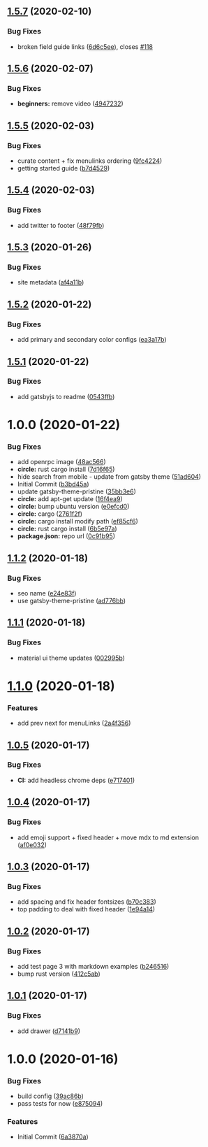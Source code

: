 ## [1.5.7](https://github.com/open-rpc/open-rpc/compare/1.5.6...1.5.7) (2020-02-10)


### Bug Fixes

* broken field guide links ([6d6c5ee](https://github.com/open-rpc/open-rpc/commit/6d6c5ee3c2bd06f797bb3154ab85668f728c0ec4)), closes [#118](https://github.com/open-rpc/open-rpc/issues/118)

## [1.5.6](https://github.com/open-rpc/open-rpc/compare/1.5.5...1.5.6) (2020-02-07)


### Bug Fixes

* **beginners:** remove video ([4947232](https://github.com/open-rpc/open-rpc/commit/4947232218c7d706904b157b863108bad849524a))

## [1.5.5](https://github.com/open-rpc/open-rpc/compare/1.5.4...1.5.5) (2020-02-03)


### Bug Fixes

* curate content + fix menulinks ordering ([9fc4224](https://github.com/open-rpc/open-rpc/commit/9fc42246744d9b195a3668fff51fdf4da87f78ac))
* getting started guide ([b7d4529](https://github.com/open-rpc/open-rpc/commit/b7d4529af6521f3dc716830a7f00550140dbfee4))

## [1.5.4](https://github.com/open-rpc/open-rpc/compare/1.5.3...1.5.4) (2020-02-03)


### Bug Fixes

* add twitter to footer ([48f79fb](https://github.com/open-rpc/open-rpc/commit/48f79fb157ccaddc200294daff4d68b48f1dc483))

## [1.5.3](https://github.com/open-rpc/open-rpc/compare/1.5.2...1.5.3) (2020-01-26)


### Bug Fixes

* site metadata ([af4a11b](https://github.com/open-rpc/open-rpc/commit/af4a11bbd2e598b871ecc915fde316280136729a))

## [1.5.2](https://github.com/open-rpc/open-rpc/compare/1.5.1...1.5.2) (2020-01-22)


### Bug Fixes

* add primary and secondary color configs ([ea3a17b](https://github.com/open-rpc/open-rpc/commit/ea3a17be7ea7caa0b0f88e6adef1ec6cd17a3821))

## [1.5.1](https://github.com/open-rpc/open-rpc/compare/1.5.0...1.5.1) (2020-01-22)


### Bug Fixes

* add gatsbyjs to readme ([0543ffb](https://github.com/open-rpc/open-rpc/commit/0543ffb3a4febb4378df037421bb0ce0095f7c7c))

# 1.0.0 (2020-01-22)


### Bug Fixes

* add openrpc image ([48ac566](https://github.com/open-rpc/open-rpc/commit/48ac5660aa7342904c34bf0e5f35d88c7d46c5b9))
* **circle:** rust cargo install ([7d16f65](https://github.com/open-rpc/open-rpc/commit/7d16f6587a19bb1f72a19544366019b234f9f9f7))
* hide search from mobile - update from gatsby theme ([51ad604](https://github.com/open-rpc/open-rpc/commit/51ad604136964dfedd1e7d8ee7eaeb266c59d982))
* Initial Commit ([b3bd45a](https://github.com/open-rpc/open-rpc/commit/b3bd45a25119076d51657b32c4c4cba5d21ef849))
* update gatsby-theme-pristine ([35bb3e6](https://github.com/open-rpc/open-rpc/commit/35bb3e65cf8a08f3f707b1e5ca6e9d9437ddb0fe))
* **circle:** add apt-get update ([16f4ea9](https://github.com/open-rpc/open-rpc/commit/16f4ea92964fc7b10ddefcc7dff3a517fae3f4c9))
* **circle:** bump ubuntu version ([e0efcd0](https://github.com/open-rpc/open-rpc/commit/e0efcd0ad1f79b5f80ecdcb7e0263a6fc2cc13af))
* **circle:** cargo ([2761f2f](https://github.com/open-rpc/open-rpc/commit/2761f2ff54aae46214ceea54b9a6f29224b75de0))
* **circle:** cargo install modify path ([ef85cf6](https://github.com/open-rpc/open-rpc/commit/ef85cf6f9cdfe913786f67f6b7e72129bc3ee523))
* **circle:** rust cargo install ([6b5e97a](https://github.com/open-rpc/open-rpc/commit/6b5e97ac7c57de3cc7beb0627a68f7e4d16019a6))
* **package.json:** repo url ([0c91b95](https://github.com/open-rpc/open-rpc/commit/0c91b95c2ffe52a0bc1707fcd18fd1db15c99013))

## [1.1.2](https://github.com/etclabscore/pristine-typescript-gatsby-react-material-ui/compare/1.1.1...1.1.2) (2020-01-18)


### Bug Fixes

* seo name ([e24e83f](https://github.com/etclabscore/pristine-typescript-gatsby-react-material-ui/commit/e24e83f9c3321c27f5c0dfc37377727cbc8365c8))
* use gatsby-theme-pristine ([ad776bb](https://github.com/etclabscore/pristine-typescript-gatsby-react-material-ui/commit/ad776bb9f1672f76aeb1a1687da3228060fcee3e))

## [1.1.1](https://github.com/etclabscore/pristine-typescript-gatsby-react-material-ui/compare/1.1.0...1.1.1) (2020-01-18)


### Bug Fixes

* material ui theme updates ([002995b](https://github.com/etclabscore/pristine-typescript-gatsby-react-material-ui/commit/002995b924dc2ca3941d7791d3b71b531fa36fab))

# [1.1.0](https://github.com/etclabscore/pristine-typescript-gatsby-react-material-ui/compare/1.0.5...1.1.0) (2020-01-18)


### Features

* add prev next for menuLinks ([2a4f356](https://github.com/etclabscore/pristine-typescript-gatsby-react-material-ui/commit/2a4f3569731ba9beb55a4e154c95a7a3bf01cc24))

## [1.0.5](https://github.com/etclabscore/pristine-typescript-gatsby-react-material-ui/compare/1.0.4...1.0.5) (2020-01-17)


### Bug Fixes

* **CI:** add headless chrome deps ([e717401](https://github.com/etclabscore/pristine-typescript-gatsby-react-material-ui/commit/e71740118eaf3ec9d8d281b6416c8b36f76c48f6))

## [1.0.4](https://github.com/etclabscore/pristine-typescript-gatsby-react-material-ui/compare/1.0.3...1.0.4) (2020-01-17)


### Bug Fixes

* add emoji support + fixed header + move mdx to md extension ([af0e032](https://github.com/etclabscore/pristine-typescript-gatsby-react-material-ui/commit/af0e03202ecde087ce01bce282e0a5883875da9d))

## [1.0.3](https://github.com/etclabscore/pristine-typescript-gatsby-react-material-ui/compare/1.0.2...1.0.3) (2020-01-17)


### Bug Fixes

* add spacing and fix header fontsizes ([b70c383](https://github.com/etclabscore/pristine-typescript-gatsby-react-material-ui/commit/b70c3834fff98975cbd46a03c9e6d4af4bf97d82))
* top padding to deal with fixed header ([1e94a14](https://github.com/etclabscore/pristine-typescript-gatsby-react-material-ui/commit/1e94a144965d7faf66da4615d5d105ac3ecfdfa9))

## [1.0.2](https://github.com/etclabscore/pristine-typescript-gatsby-react-material-ui/compare/1.0.1...1.0.2) (2020-01-17)


### Bug Fixes

* add test page 3 with markdown examples ([b246516](https://github.com/etclabscore/pristine-typescript-gatsby-react-material-ui/commit/b24651690c7e055479e443eb13ed51b78f0a6129))
* bump rust version ([412c5ab](https://github.com/etclabscore/pristine-typescript-gatsby-react-material-ui/commit/412c5ab50083c764f9e482ee36c2ccae9ee3751b))

## [1.0.1](https://github.com/etclabscore/pristine-typescript-gatsby-react-material-ui/compare/1.0.0...1.0.1) (2020-01-17)


### Bug Fixes

* add drawer ([d7141b9](https://github.com/etclabscore/pristine-typescript-gatsby-react-material-ui/commit/d7141b9fd115e00cba12139feac3ab750ad816bd))

# 1.0.0 (2020-01-16)


### Bug Fixes

* build config ([39ac86b](https://github.com/etclabscore/pristine-typescript-gatsby-react-material-ui/commit/39ac86bcfc5475f7bb4e15b60b6d1ddf617b37a3))
* pass tests for now ([e875094](https://github.com/etclabscore/pristine-typescript-gatsby-react-material-ui/commit/e875094e14996d5b4f6822aea2884199f2926cb7))


### Features

* Initial Commit ([6a3870a](https://github.com/etclabscore/pristine-typescript-gatsby-react-material-ui/commit/6a3870aa91a9df11a3970e578b689975f4e41447))
